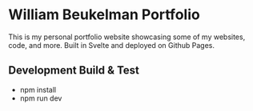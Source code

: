 # William Beukelman Portfolio

This is my personal portfolio website showcasing some of my websites, code, and more. Built in Svelte and deployed on Github Pages.

## Development Build & Test

- npm install
- npm run dev